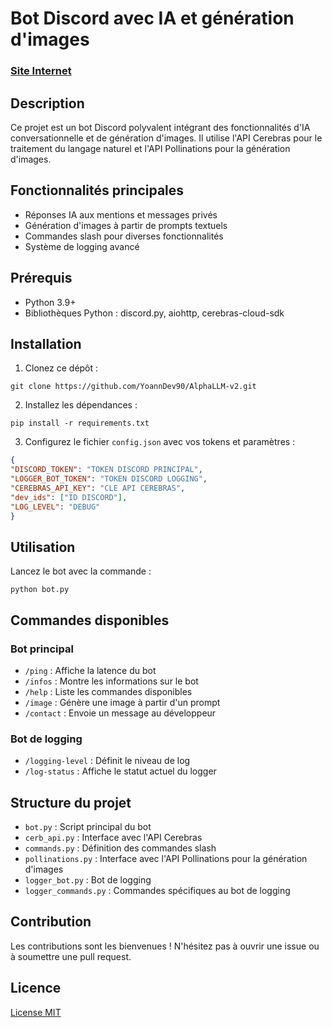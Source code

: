 # Bot Discord avec IA et génération d'images

### [Site Internet](https://yoanndev90.github.io/AlphaLLM/)

## Description

Ce projet est un bot Discord polyvalent intégrant des fonctionnalités d'IA conversationnelle et de génération d'images. Il utilise l'API Cerebras pour le traitement du langage naturel et l'API Pollinations pour la génération d'images.

## Fonctionnalités principales

- Réponses IA aux mentions et messages privés
- Génération d'images à partir de prompts textuels
- Commandes slash pour diverses fonctionnalités
- Système de logging avancé

## Prérequis

- Python 3.9+
- Bibliothèques Python : discord.py, aiohttp, cerebras-cloud-sdk

## Installation

1. Clonez ce dépôt :
```shell
git clone https://github.com/YoannDev90/AlphaLLM-v2.git
```
2. Installez les dépendances :
```shell
pip install -r requirements.txt
```
3. Configurez le fichier `config.json` avec vos tokens et paramètres :
```json
{
"DISCORD_TOKEN": "TOKEN DISCORD PRINCIPAL",
"LOGGER_BOT_TOKEN": "TOKEN DISCORD LOGGING",
"CEREBRAS_API_KEY": "CLE API CEREBRAS",
"dev_ids": ["ID DISCORD"],
"LOG_LEVEL": "DEBUG"
}
```
## Utilisation

Lancez le bot avec la commande :
```shell
python bot.py
```

## Commandes disponibles

### Bot principal
- `/ping` : Affiche la latence du bot
- `/infos` : Montre les informations sur le bot
- `/help` : Liste les commandes disponibles
- `/image` : Génère une image à partir d'un prompt
- `/contact` : Envoie un message au développeur

### Bot de logging
- `/logging-level` : Définit le niveau de log
- `/log-status` : Affiche le statut actuel du logger

## Structure du projet

- `bot.py` : Script principal du bot
- `cerb_api.py` : Interface avec l'API Cerebras
- `commands.py` : Définition des commandes slash
- `pollinations.py` : Interface avec l'API Pollinations pour la génération d'images
- `logger_bot.py` : Bot de logging
- `logger_commands.py` : Commandes spécifiques au bot de logging

## Contribution

Les contributions sont les bienvenues ! N'hésitez pas à ouvrir une issue ou à soumettre une pull request.

## Licence

[License MIT](LICENSE)
